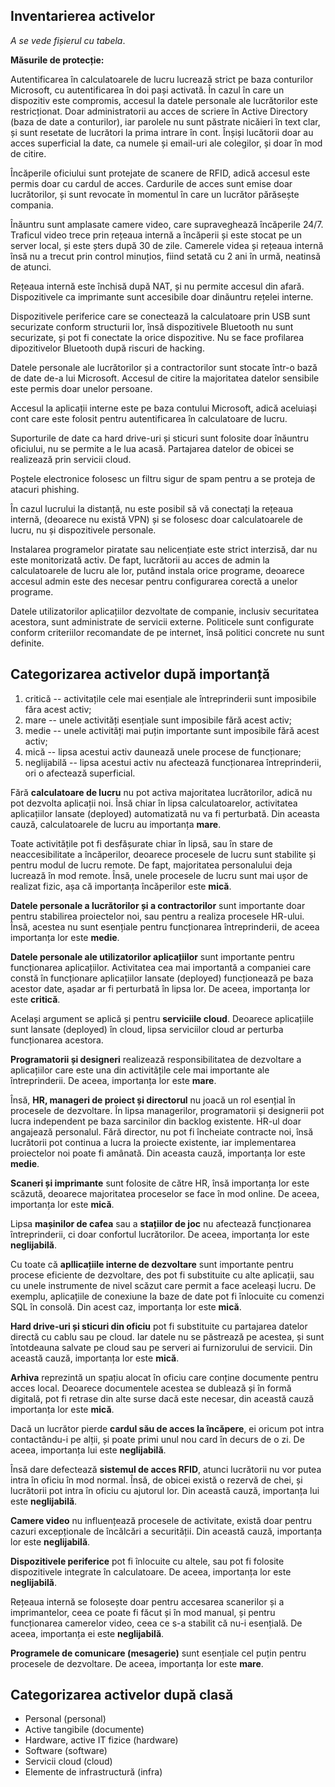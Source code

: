 ## Inventarierea activelor

*A se vede fișierul cu tabela*.

**Măsurile de protecție:**

Autentificarea în calculatoarele de lucru lucrează strict pe baza conturilor Microsoft, 
cu autentificarea în doi pași activată. În cazul în care un dispozitiv este compromis,
accesul la datele personale ale lucrătorilor este restricționat.
Doar administratorii au acces de scriere în Active Directory (baza de date a conturilor),
iar parolele nu sunt păstrate nicăieri în text clar, și sunt resetate
de lucrători la prima intrare în cont.
Înșiși lucătorii doar au acces superficial la date, ca numele și email-uri ale colegilor,
și doar în mod de citire.

Încăperile oficiului sunt protejate de scanere de RFID, adică
accesul este permis doar cu cardul de acces.
Cardurile de acces sunt emise doar lucrătorilor, și sunt revocate în momentul
în care un lucrător părăsește compania.

Înăuntru sunt amplasate camere video, care supraveghează încăperile 24/7.
Traficul video trece prin rețeaua internă a încăperii și este stocat pe un server local,
și este șters după 30 de zile.
Camerele videa și rețeaua internă însă nu a trecut prin control minuțios, 
fiind setată cu 2 ani în urmă, neatinsă de atunci.

Rețeaua internă este închisă după NAT, și nu permite accesul din afară.
Dispozitivele ca imprimante sunt accesibile doar dinăuntru rețelei interne.

Dispozitivele periferice care se conectează la calculatoare prin USB sunt securizate conform structurii lor,
însă dispozitivele Bluetooth nu sunt securizate, și pot fi conectate la orice dispozitive.
Nu se face profilarea dipozitivelor Bluetooth după riscuri de hacking.

Datele personale ale lucrătorilor și a contractorilor sunt stocate într-o bază de date de-a lui Microsoft.
Accesul de citire la majoritatea datelor sensibile este permis doar unelor persoane.

Accesul la aplicații interne este pe baza contului Microsoft, adică aceluiași cont care este folosit
pentru autentificarea în calculatoare de lucru.

Suporturile de date ca hard drive-uri și sticuri sunt folosite doar înăuntru oficiului,
nu se permite a le lua acasă. Partajarea datelor de obicei se realizează prin servicii cloud.

Poștele electronice folosesc un filtru sigur de spam pentru a se proteja de atacuri phishing.

În cazul lucrului la distanță, nu este posibil să vă conectați la rețeaua internă,
(deoarece nu există VPN) și se folosesc doar calculatoarele de lucru, nu și dispozitivele personale.

Instalarea programelor piratate sau nelicențiate este strict interzisă, dar nu este monitorizată activ.
De fapt, lucrătorii au acces de admin la calculatoarele de lucru ale lor, putând instala orice programe,
deoarece accesul admin este des necesar pentru configurarea corectă a unelor programe.

Datele utilizatorilor aplicațiilor dezvoltate de companie, inclusiv securitatea acestora,
sunt administrate de servicii externe. Politicele sunt configurate conform criteriilor recomandate
de pe internet, însă politici concrete nu sunt definite.


## Categorizarea activelor după importanță


1. critică -- activitațile cele mai esențiale ale întreprinderii sunt imposibile făra acest activ;
2. mare -- unele activități esențiale sunt imposibile fără acest activ;
3. medie -- unele activități mai puțin importante sunt imposibile fără acest activ;
4. mică -- lipsa acestui activ daunează unele procese de funcționare;
5. neglijabilă -- lipsa acestui activ nu afectează funcționarea întreprinderii, ori o afectează superficial.

Fără **calculatoare de lucru** nu pot activa majoritatea lucrătorilor, adică nu pot dezvolta aplicații noi.
Însă chiar în lipsa calculatoarelor, activitatea aplicațiilor lansate (deployed) automatizată nu va fi perturbată.
Din aceasta cauză, calculatoarele de lucru au importanța **mare**.

Toate activitățile pot fi desfășurate chiar în lipsă, sau în stare de neaccesibilitate a încăperilor, deoarece
procesele de lucru sunt stabilite și pentru modul de lucru remote.
De fapt, majoritatea personalului deja lucrează în mod remote.
Însă, unele procesele de lucru sunt mai ușor de realizat fizic, așa că importanța încăperilor este **mică**.

**Datele personale a lucrătorilor și a contractorilor** sunt importante doar pentru stabilirea proiectelor noi,
sau pentru a realiza procesele HR-ului. Însă, acestea nu sunt esențiale pentru funcționarea întreprinderii,
de aceea importanța lor este **medie**.

**Datele personale ale utilizatorilor aplicațiilor** sunt importante pentru funcționarea aplicațiilor.
Activitatea cea mai importantă a companiei care constă în funcționare aplicațiilor lansate (deployed)
funcționează pe baza acestor date, așadar ar fi perturbată în lipsa lor.
De aceea, importanța lor este **critică**.

Același argument se aplică și pentru **serviciile cloud**.
Deoarece aplicațiile sunt lansate (deployed) în cloud, lipsa serviciilor cloud ar perturba funcționarea acestora.

**Programatorii și designeri** realizează responsibilitatea de dezvoltare a aplicațiilor care este una din
activitățile cele mai importante ale întreprinderii. De aceea, importanța lor este **mare**.

Însă, **HR, manageri de proiect și directorul** nu joacă un rol esențial în procesele de dezvoltare.
În lipsa managerilor, programatorii și designerii pot lucra independent pe baza sarcinilor din backlog existente.
HR-ul doar angajează personalul.
Fără director, nu pot fi încheiate contracte noi, însă lucrătorii pot continua a lucra la proiecte existente,
iar implementarea proiectelor noi poate fi amânată.
Din aceasta cauză, importanța lor este **medie**.

**Scaneri și imprimante** sunt folosite de către HR, însă importanța lor este scăzută, deoarece
majoritatea proceselor se face în mod online. De aceea, importanța lor este **mică**.

Lipsa **mașinilor de cafea** sau a **stațiilor de joc** nu afectează funcționarea întreprinderii,
ci doar confortul lucrătorilor. De aceea, importanța lor este **neglijabilă**.

Cu toate că **apllicațiile interne de dezvoltare** sunt importante pentru procese eficiente de dezvoltare,
des pot fi substituite cu alte aplicații, sau cu unele instrumente de nivel scăzut care permit a face aceleași lucru.
De exemplu, aplicațiile de conexiune la baze de date pot fi înlocuite cu comenzi SQL în consolă.
Din acest caz, importanța lor este **mică**.

**Hard drive-uri și sticuri din oficiu** pot fi substituite cu partajarea datelor directă cu cablu sau pe cloud.
Iar datele nu se păstrează pe acestea, și sunt întotdeauna salvate pe cloud sau pe serveri ai furnizorului de servicii.
Din această cauză, importanța lor este **mică**.

**Arhiva** reprezintă un spațiu alocat în oficiu care conține documente pentru acces local.
Deoarece documentele acestea se dublează și în formă digitală, pot fi retrase din alte surse dacă este necesar,
din această cauză importanța lor este **mică**.

Dacă un lucrător pierde **cardul său de acces la încăpere**, ei oricum pot intra contactându-i pe alții,
și poate primi unul nou card în decurs de o zi. De aceea, importanța lui este **neglijabilă**.

Însă dare defectează **sistemul de acces RFID**, atunci lucrătorii nu vor putea intra în oficiu în mod normal.
Însă, de obicei există o rezervă de chei, și lucrătorii pot intra în oficiu cu ajutorul lor.
Din această cauză, importanța lui este **neglijabilă**.

**Camere video** nu influențează procesele de activitate, există doar pentru cazuri excepționale de
încălcări a securității. Din această cauză, importanța lor este **neglijabilă**.

**Dispozitivele periferice** pot fi înlocuite cu altele, 
sau pot fi folosite dispozitivele integrate în calculatoare.
De aceea, importanța lor este **neglijabilă**.

Rețeaua internă se folosește doar pentru accesarea scanerilor și a imprimantelor,
ceea ce poate fi făcut și în mod manual,
și pentru funcționarea camerelor video, ceea ce s-a stabilit că nu-i esențială.
De aceea, importanța ei este **neglijabilă**.

**Programele de comunicare (mesagerie)** sunt esențiale cel puțin pentru procesele de dezvoltare. 
De aceea, importanța lor este **mare**.

## Categorizarea activelor după clasă

- Personal (personal)
- Active tangibile (documente)
- Hardware, active IT fizice (hardware)
- Software (software)
- Servicii cloud (cloud)
- Elemente de infrastructură (infra)






